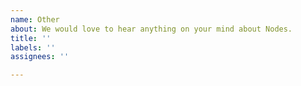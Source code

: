 ```yaml
---
name: Other
about: We would love to hear anything on your mind about Nodes.
title: ''
labels: ''
assignees: ''

---
```



